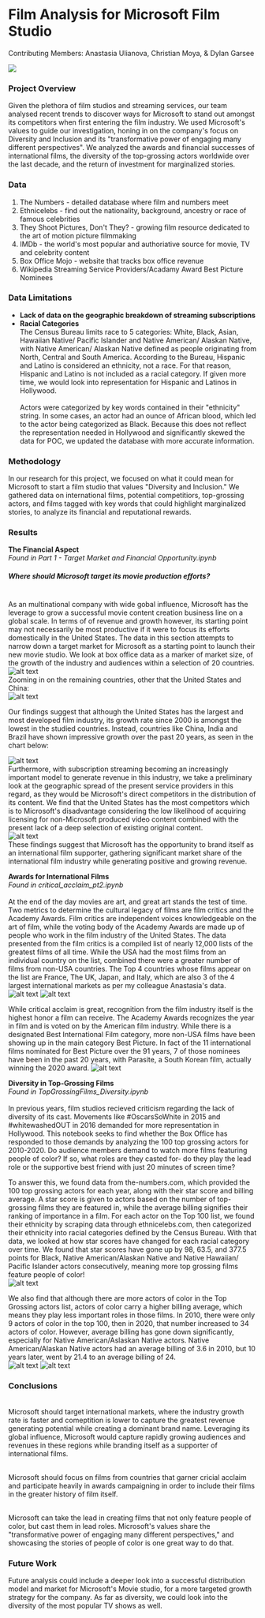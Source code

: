 # Film Analysis for Microsoft Film Studio 
Contributing Members: Anastasia Ulianova, Christian Moya, & Dylan Garsee

<img src='https://1.bp.blogspot.com/-LCNdmydj22w/XWBIIYwtbxI/AAAAAAAA09M/IvNxqGxSMKw5vC2YV2zg6tpAM-oB0TNWwCLcBGAs/s1600/00000000mm.png'>

### Project Overview
Given the plethora of film studios and streaming services, our team analysed recent trends to discover ways for Microsoft to stand out amongst its competitors when first entering the film industry. We used Microsoft's values to guide our investigation, honing in on the company's focus on Diversity and Inclusion and its "transformative power of engaging many different perspectives". We analyzed the awards and financial successes of international films, the diversity of the top-grossing actors worldwide over the last decade, and the return of investment for marginalized stories.  

### Data 
1. The Numbers - detailed database where film and numbers meet 
2. Ethnicelebs - find out the nationality, background, ancestry or race of famous celebrities
3. They Shoot Pictures, Don't They? - growing film resource dedicated to the art of motion picture filmmaking 
4. IMDb - the world's most popular and authoriative source for movie, TV and celebrity content
5. Box Office Mojo - website that tracks box office revenue 
6. Wikipedia Streaming Service Providers/Acadamy Award Best Picture Nominees

### Data Limitations
- <b> Lack of data on the geographic breakdown of streaming subscriptions </b>
- <b>Racial Categories</b> 
<br>The Census Bureau limits race to 5 categories: White, Black, Asian, Hawaiian Native/ Pacific Islander and Native American/ Alaskan Native, with Native American/ Alaskan Native defined as people originating from North, Central and South America. According to the Bureau, Hispanic and Latino is considered an ethnicity, not a race. For that reason, Hispanic and Latino is not included as a racial category. If given more time, we would look into representation for Hispanic and Latinos in Hollywood.  
<br>Actors were categorized by key words contained in their "ethnicity" string. In some cases, an actor had an ounce of African blood, which led to the actor being categorized as Black. Because this does not reflect the representation needed in Hollywood and significantly skewed the data for POC, we updated the database with more accurate information.  

### Methodology 
In our research for this project, we focused on what it could mean for Microsoft to start a film studio that values "Diversity and Inclusion." We gathered data on international films, potential competitiors, top-grossing actors, and films tagged with key words that could highlight marginalized stories, to analyze its financial and reputational rewards.

### Results 
<b>The Financial Aspect</b>
<br><i>Found in Part 1 - Target Market and Financial Opportunity.ipynb</i>

##### Where should Microsoft target its movie production efforts? 
<br>As an multinational company with wide gobal influence, Microsoft has the leverage to grow a successful movie content creation business line on a global scale. In terms of of revenue and growth however, its starting point may not necessarily be most productive if it were to focus its efforts domestically in the United States. 
The data in this section attempts to narrow down a target market for Microsoft as a starting point to launch their new movie studio. 
We look at box office data as a marker of market size, of the growth of the industry and audiences within a selection of 20 countries.
![alt text](https://github.com/christianmoya/Phase1_Project/blob/main/project_images/all_countries_growth.png)
<br>
Zooming in on the remaining countries, other that the United States and China:
<br>
![alt text](https://github.com/christianmoya/Phase1_Project/blob/main/project_images/global_box_minus_usa_china.png)

Our findings suggest that although the United States has the largest and most developed film industry, its growth rate since 2000 is amongst the lowest in the studied countries. Instead, countries like China, India and Brazil have shown impressive growth over the past 20 years, as seen in the chart below:
<br>

![alt text](https://github.com/christianmoya/Phase1_Project/blob/main/project_images/box_office_growth.png)
<br>
Furthermore, with subscription streaming becoming an increasingly important model to generate revenue in this industry, we take a preliminary look at the geographic spread of the present service providers in this regard, as they would be Microsoft's direct competitors in the distribution of its content. 
We find that the United States has the most competitors which is to Microsoft's disadvantage considering the low likelihood of acquiring licensing for non-Microsoft produced video content combined with the present lack of a deep selection of existing original content. 
<br>
![alt text](https://github.com/christianmoya/Phase1_Project/blob/main/project_images/competition_map.PNG)
<br>
These findings suggest that Microsoft has the opportunity to brand itself as an international film supporter, gathering significant market share of the international film industry while generating positive and growing revenue.
<br>

<b>Awards for International Films</b> 
<br><i>Found in critical_acclaim_pt2.ipynb</i>
<br><br>At the end of the day movies are art, and great art stands the test of time. Two metrics to determine the cultural legacy of films are film critics and the Academy Awards. Film critics are independent voices knowledgeable on the art of film, while the voting body of the Academy Awards are made up of people who work in the film industry of the United States. The data presented from the film critics is a compiled list of nearly 12,000 lists of the greatest films of all time. While the USA had the most films from an individual country on the list, combined there were a greater number of films from non-USA countries. The Top 4 countries whose films appear on the list are France, The UK, Japan, and Italy, which are also 3 of the 4 largest international markets as per my colleague Anastasia's data. 
![alt text](https://github.com/christianmoya/Phase1_Project/blob/main/project_images/1000_greatest_films.png?raw=true)
![alt text](https://github.com/christianmoya/Phase1_Project/blob/main/project_images/top_4_countries.png?raw=true)


While critical acclaim is great, recognition from the film industry itself is the highest honor a film can receive. The Academy Awards recognizes the year in film and is voted on by the American film industry. While there is a designated Best International Film category, more non-USA films have been showing up in the main category Best Picture. In fact of the 11 international films nominated for Best Picture over the 91 years, 7 of those nominees have been in the past 20 years, with Parasite, a South Korean film, actually winning the 2020 award. 
![alt text](https://github.com/christianmoya/Phase1_Project/blob/main/project_images/international_best_picture.png?raw=true)
<br>
  

<b>Diversity in Top-Grossing Films</b>
<br><i>Found in TopGrossingFilms_Diversity.ipynb</i>
<br><br>In previous years, film studios recieved criticism regarding the lack of diversity of its cast. Movements like #OscarsSoWhite in 2015 and #whitewashedOUT in 2016 demanded for more representation in Hollywood. This notebook seeks to find whether the Box Office has responded to those demands by analyzing the 100 top grossing actors for 2010-2020. Do audience members demand to watch more films featuring people of color? If so, what roles are they casted for- do they play the lead role or the supportive best friend with just 20 minutes of screen time? 

To answer this, we found data from the-numbers.com, which provided the 100 top grossing actors for each year, along with their star score and billing average. A star score is given to actors based on the number of top-grossing films they are featured in, while the average billing signifies their ranking of importance in a film. For each actor on the Top 100 list, we found their ethnicity by scraping data through ethnicelebs.com, then categorized their ethnicity into racial categories defined by the Census Bureau. With that data, we looked at how star scores have changed for each racial category over time. We found that star scores have gone up by 98, 63.5, and 377.5 points for Black, Native American/Alaskan Native and Native Hawaiian/ Pacific Islander actors consecutively, meaning more top grossing films feature people of color! 
<br>
![alt text](https://github.com/christianmoya/Phase1_Project/blob/main/project_images/starscore_POC.png?raw=true)


We also find that although there are more actors of color in the Top Grossing actors list, actors of color carry a higher billing average, which means they play less important roles in those films. In 2010, there were only 9 actors of color in the top 100, then in 2020, that number increased to 34 actors of color. However, average billing has gone down significantly, especially for Native American/Aslaskan Native actors. Native American/Alaskan Native actors had an average billing of 3.6 in 2010, but 10 years later, went by 21.4 to an average billing of 24. 
<br>
![alt text](https://github.com/christianmoya/Phase1_Project/blob/main/project_images/racial_count.png?raw=true) 
![alt text](https://github.com/christianmoya/Phase1_Project/blob/main/project_images/average_billing.png?raw=true)



### Conclusions
<br> Microsoft should target international markets, where the industry growth rate is faster and comeptition is lower to capture the greatest revenue generating potential while creating a dominant brand name. Leveraging its global influence, Microsoft would capture rapidly growing audiences and revenues in these regions while branding itself as a supporter of international films. 

<br> Microsoft should focus on films from countries that garner cricial acclaim and participate heavily in awards campaigning in order to include their films in the greater history of film itself. 

<br> Microsoft can take the lead in creating films that not only feature people of color, but cast them in lead roles. Microsoft's values share the "transformative power of engaging many different perspectives," and showcasing the stories of people of color is one great way to do that.  

### Future Work 

Future analysis could include a deeper look into a successful distribution model and market for Microsoft's Movie studio, for a more targeted growth strategy for the company. As far as diversity, we could look into the diversity of the most popular TV shows as well. 
